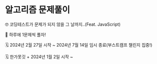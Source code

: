 # 알고리즘 문제풀이

🤓 코딩테스트가 문제가 되지 않을 그 날까지..(Feat. JavaScript)

👊 하루에 1문제씩 풀자!

🗓️ 2024년 2월 27일 시작 ~ 2024년 7월 14일 임시 종료(부스트캠프 챌린지 집중!)

🗓️ 한가못깃 + 2024년 1월 2일 시작 ~
